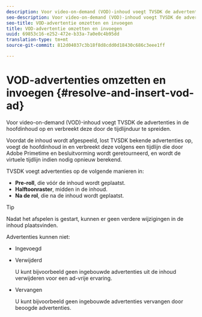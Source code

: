 ```yaml
---
description: Voor video-on-demand (VOD)-inhoud voegt TVSDK de advertenties in de hoofdinhoud op en verbreekt deze door de tijdlijnduur te spreiden.
seo-description: Voor video-on-demand (VOD)-inhoud voegt TVSDK de advertenties in de hoofdinhoud op en verbreekt deze door de tijdlijnduur te spreiden.
seo-title: VOD-advertentie omzetten en invoegen
title: VOD-advertentie omzetten en invoegen
uuid: 69853c16-e252-472e-b33a-7a0e0c4b95dd
translation-type: tm+mt
source-git-commit: 812d04037c3b18f8d8cdd0d18430c686c3eee1ff

---
```



# VOD-advertenties omzetten en invoegen {#resolve-and-insert-vod-ad}

Voor video-on-demand (VOD)-inhoud voegt TVSDK de advertenties in de hoofdinhoud op en verbreekt deze door de tijdlijnduur te spreiden.

Voordat de inhoud wordt afgespeeld, lost TVSDK bekende advertenties op, voegt de hoofdinhoud in en verbreekt deze volgens een tijdlijn die door Adobe Primetime en besluitvorming wordt geretourneerd, en wordt de virtuele tijdlijn indien nodig opnieuw berekend.

TVSDK voegt advertenties op de volgende manieren in:

* **Pre-roll**, die vóór de inhoud wordt geplaatst.
* **Halftoonraster**, midden in de inhoud.
* **Na de rol**, die na de inhoud wordt geplaatst.

>[!TIP]
>
>Nadat het afspelen is gestart, kunnen er geen verdere wijzigingen in de inhoud plaatsvinden.

Advertenties kunnen niet:

* Ingevoegd
* Verwijderd

   U kunt bijvoorbeeld geen ingebouwde advertenties uit de inhoud verwijderen voor een ad-vrije ervaring.
* Vervangen

   U kunt bijvoorbeeld geen ingebouwde advertenties vervangen door beoogde advertenties.

